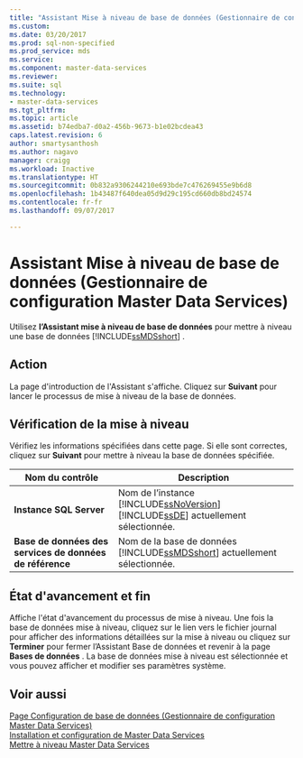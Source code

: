 ```yaml
---
title: "Assistant Mise à niveau de base de données (Gestionnaire de configuration Master Data Services) | Microsoft Docs"
ms.custom: 
ms.date: 03/20/2017
ms.prod: sql-non-specified
ms.prod_service: mds
ms.service: 
ms.component: master-data-services
ms.reviewer: 
ms.suite: sql
ms.technology:
- master-data-services
ms.tgt_pltfrm: 
ms.topic: article
ms.assetid: b74edba7-d0a2-456b-9673-b1e02bcdea43
caps.latest.revision: 6
author: smartysanthosh
ms.author: nagavo
manager: craigg
ms.workload: Inactive
ms.translationtype: HT
ms.sourcegitcommit: 0b832a9306244210e693bde7c476269455e9b6d8
ms.openlocfilehash: 1b43487f640dea05d9d29c195cd660db8bd24574
ms.contentlocale: fr-fr
ms.lasthandoff: 09/07/2017

---
```

# <a name="upgrade-database-wizard-master-data-services-configuration-manager"></a>Assistant Mise à niveau de base de données (Gestionnaire de configuration Master Data Services)
  Utilisez **l’Assistant mise à niveau de base de données** pour mettre à niveau une base de données [!INCLUDE[ssMDSshort](../includes/ssmdsshort-md.md)] .  
  
## <a name="action"></a>Action  
 La page d'introduction de l'Assistant s'affiche. Cliquez sur **Suivant** pour lancer le processus de mise à niveau de la base de données.  
  
## <a name="upgrade-review"></a>Vérification de la mise à niveau  
 Vérifiez les informations spécifiées dans cette page. Si elle sont correctes, cliquez sur **Suivant** pour mettre à niveau la base de données spécifiée.  
  
|Nom du contrôle|Description|  
|------------------|-----------------|  
|**Instance SQL Server**|Nom de l’instance [!INCLUDE[ssNoVersion](../includes/ssnoversion-md.md)][!INCLUDE[ssDE](../includes/ssde-md.md)] actuellement sélectionnée.|  
|**Base de données des services de données de référence**|Nom de la base de données [!INCLUDE[ssMDSshort](../includes/ssmdsshort-md.md)] actuellement sélectionnée.|  
  
## <a name="progress-and-finish"></a>État d'avancement et fin  
 Affiche l'état d'avancement du processus de mise à niveau. Une fois la base de données mise à niveau, cliquez sur le lien vers le fichier journal pour afficher des informations détaillées sur la mise à niveau ou cliquez sur **Terminer** pour fermer l’Assistant Base de données et revenir à la page **Bases de données** . La base de données mise à niveau est sélectionnée et vous pouvez afficher et modifier ses paramètres système.  
  
## <a name="see-also"></a>Voir aussi  
 [Page Configuration de base de données &#40;Gestionnaire de configuration Master Data Services&#41;](../master-data-services/database-configuration-page-master-data-services-configuration-manager.md)   
[Installation et configuration de Master Data Services](../master-data-services/master-data-services-installation-and-configuration.md)  
 [Mettre à niveau Master Data Services](../database-engine/install-windows/upgrade-master-data-services.md)  
  
  

